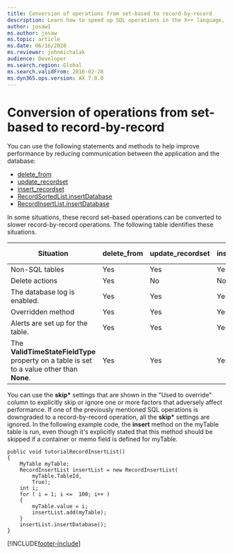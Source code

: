 ```yaml
---
title: Conversion of operations from set-based to record-by-record
description: Learn how to speed up SQL operations in the X++ language, including a table that defines what to delete, update, and override for various situations.
author: josaw1
ms.author: josaw
ms.topic: article
ms.date: 06/16/2020
ms.reviewer: johnmichalak
audience: Developer
ms.search.region: Global
ms.search.validFrom: 2016-02-28
ms.dyn365.ops.version: AX 7.0.0
---
```


# Conversion of operations from set-based to record-by-record

You can use the following statements and methods to help improve performance by reducing communication between the application and the database:

- [delete_from](xpp-delete.md#delete-from-statement)
- [update_recordset](xpp-update.md#update-recordset-statement)
- [insert_recordset](xpp-insert.md#insert-recordset-statement)
- [RecordSortedList.insertDatabase](/dotnet/api/dynamics.ax.application#method-insertdatabase)
- [RecordInsertList.insertDatabase](/dotnet/api/dynamics.ax.application#method-insertdatabase)

In some situations, these record set–based operations can be converted to slower record-by-record operations. The following table identifies these situations.

| Situation | delete\_from | update\_recordset | insert\_recordset | RecordSortedList, RecordInsertList | Used to override |
|---|--------------|-------------------|-------------------|--------------------------------------|------------------|
| Non-SQL tables | Yes | Yes | Yes | Yes | Not applicable |
| Delete actions | Yes | No | No | No | **skipDeleteActions** |
| The database log is enabled. | Yes | Yes | Yes | No | **skipDatabaseLog** |
| Overridden method | Yes | Yes | Yes | Yes | **skipDataMethods** |
| Alerts are set up for the table. | Yes | Yes | Yes | No | **skipEvents** |
| The **ValidTimeStateFieldType** property on a table is set to a value other than **None**. | Yes | Yes | Yes | Yes | Not applicable |

You can use the **skip\*** settings that are shown in the "Used to override" column to explicitly skip or ignore one or more factors that adversely affect performance. If one of the previously mentioned SQL operations is downgraded to a record-by-record operation, all the **skip\*** settings are ignored. In the following example code, the **insert** method on the myTable table is run, even though it's explicitly stated that this method should be skipped if a container or memo field is defined for myTable.

```xpp
public void tutorialRecordInsertList()
{
    MyTable myTable;
    RecordInsertList insertList = new RecordInsertList(
        myTable.TableId,
        True);
    int i;
    for ( i = 1; i <=  100; i++ )
    {
        myTable.value = i;
        insertList.add(myTable);
    }
    insertList.insertDatabase();
}
```


[!INCLUDE[footer-include](../../../../includes/footer-banner.md)]

